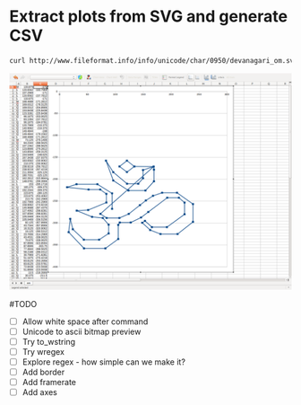 # Extract plots from SVG and generate CSV
```bash
curl http://www.fileformat.info/info/unicode/char/0950/devanagari_om.svg | ./bitmap  > om.csv && libreoffice om.csv
```

![alt text](https://github.com/deanturpin/alpha/blob/master/unicode/images/om_plot.png "Excel plot of om symbol")

#TODO
- [ ] Allow white space after command
- [ ] Unicode to ascii bitmap preview
- [ ] Try to_wstring
- [ ] Try wregex
- [ ] Explore regex - how simple can we make it?
- [ ] Add border
- [ ] Add framerate
- [ ] Add axes
